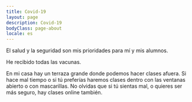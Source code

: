 ```yaml
---
title: Covid-19
layout: page
description: Covid-19
bodyClass: page-about
locale: es
---
```


El salud y la seguridad son mis prioridades para mí y mis alumnos. 

He recibido todas las vacunas.

En mi casa hay un terraza grande donde podemos hacer clases afuera. Si hace mal tiempo o si tú preferías haremos clases dentro con las ventanas abierto o con mascarillas. No olvidas que si tú sientas mal, o quieres ser más seguro, hay clases online también.   